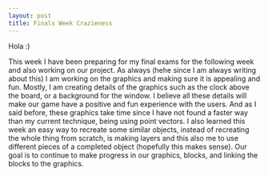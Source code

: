 ```yaml
---
layout: post
title: Finals Week Crazieness
---
```

Hola :)

This week I have been preparing for my final exams for the following week and also working on our project. As always (hehe since I am always writing about this) I am working on the graphics and making sure it is appealing and fun. Mostly, I am creating details of the graphics such as the clock above the board, or a background for the window. I believe all these details will make our game have a positive and fun experience with the users. And as I said before, these graphics take time since I have not found a faster way than my current technique, being using point vectors. I also learned this week an easy way to recreate some similar objects, instead of recreating the whole thing from scratch, is making layers and this also me to use different pieces of a completed object (hopefully this makes sense). Our goal is to continue to make progress in our graphics, blocks, and linking the blocks to the graphics. 
